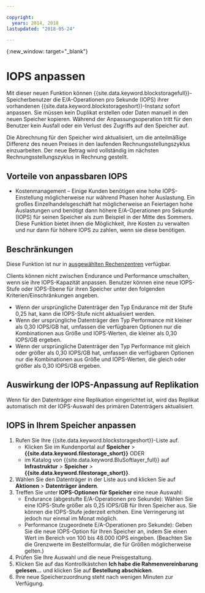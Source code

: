 ```yaml
---

copyright:
  years: 2014, 2018
lastupdated: "2018-05-24"

---
```

{:new_window: target="_blank"}

# IOPS anpassen

Mit dieser neuen Funktion können {{site.data.keyword.blockstoragefull}}-Speicherbenutzer die E/A-Operationen pro Sekunde (IOPS) ihrer vorhandenen {{site.data.keyword.blockstorageshort}}-Instanz sofort anpassen. Sie müssen kein Duplikat erstellen oder Daten manuell in den neuen Speicher kopieren. Während der Anpassungsoperation tritt für den Benutzer kein Ausfall oder ein Verlust des Zugriffs auf den Speicher auf. 

Die Abrechnung für den Speicher wird aktualisiert, um die anteilmäßige Differenz des neuen Preises in den laufenden Rechnungsstellungszyklus einzuarbeiten. Der neue Betrag wird vollständig im nächsten Rechnungsstellungszyklus in Rechnung gestellt.


## Vorteile von anpassbaren IOPS

- Kostenmanagement – Einige Kunden benötigen eine hohe IOPS-Einstellung möglicherweise nur während Phasen hoher Auslastung. Ein großes Einzelhandelsgeschäft hat möglicherweise an Feiertagen hohe Auslastungen und benötigt dann höhere E/A-Operationen pro Sekunde (IOPS) für seinen Speicher als zum Beispiel in der Mitte des Sommers. Diese Funktion bietet ihnen die Möglichkeit, ihre Kosten zu verwalten und nur dann für höhere IOPS zu zahlen, wenn sie diese benötigen.

## Beschränkungen

Diese Funktion ist nur in [ausgewählten Rechenzentren](new-ibm-block-and-file-storage-location-and-features.html) verfügbar. 

Clients können nicht zwischen Endurance und Performance umschalten, wenn sie ihre IOPS-Kapazität anpassen. Benutzer können eine neue IOPS-Stufe oder IOPS-Ebene für ihren Speicher unter den folgenden Kriterien/Einschränkungen angeben.

- Wenn der ursprüngliche Datenträger den Typ Endurance mit der Stufe 0,25 hat, kann die IOPS-Stufe nicht aktualisiert werden.
- Wenn der ursprüngliche Datenträger den Typ Performance mit kleiner als 0,30 IOPS/GB hat, umfassen die verfügbaren Optionen nur die Kombinationen aus Größe und IOPS-Werten, die kleiner als 0,30 IOPS/GB ergeben. 
- Wenn der ursprüngliche Datenträger den Typ Performance mit gleich oder größer als 0,30 IOPS/GB hat, umfassen die verfügbaren Optionen nur die Kombinationen aus Größe und IOPS-Werten, die gleich oder größer als 0,30 IOPS/GB ergeben. 

## Auswirkung der IOPS-Anpassung auf Replikation

Wenn für den Datenträger eine Replikation eingerichtet ist, wird das Replikat automatisch mit der IOPS-Auswahl des primären Datenträgers aktualisiert. 

## IOPS in Ihrem Speicher anpassen

1. Rufen Sie Ihre {{site.data.keyword.blockstorageshort}}-Liste auf.
    - Klicken Sie im Kundenportal auf **Speicher** > **{{site.data.keyword.filestorage_short}}** ODER
    - im Katalog von {{site.data.keyword.BluSoftlayer_full}} auf **Infrastruktur** > **Speicher** > **{{site.data.keyword.filestorage_short}}**. 
2. Wählen Sie den Datenträger in der Liste aus und klicken Sie auf **Aktionen** > **Datenträger ändern**.
3. Treffen Sie unter **IOPS-Optionen für Speicher** eine neue Auswahl:
    - Endurance (abgestufte E/A-Operationen pro Sekunde): Wählen Sie eine IOPS-Stufe größer als 0,25 IOPS/GB für Ihren Speicher aus. Sie können die IOPS-Stufe jederzeit erhöhen. Eine Verringerung ist jedoch nur einmal im Monat möglich.
    - Performance (zugeordnete E/A-Operationen pro Sekunde): Geben Sie die neue IOPS-Option für Ihren Speicher an, indem Sie einen Wert im Bereich von 100 bis 48.000 IOPS eingeben. (Beachten Sie die Grenzwerte im Bestellformular, die für Größen möglicherweise gelten.)
4. Prüfen Sie Ihre Auswahl und die neue Preisgestaltung.
5. Klicken Sie auf das Kontrollkästchen **Ich habe die Rahmenvereinbarung gelesen...** und klicken Sie auf **Bestellung abschicken**.
6. Ihre neue Speicherzuordnung steht nach wenigen Minuten zur Verfügung.
